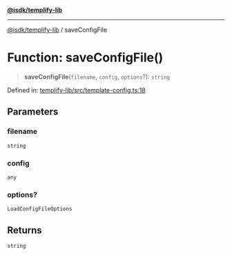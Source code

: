 [**@isdk/templify-lib**](../README.md)

***

[@isdk/templify-lib](../globals.md) / saveConfigFile

# Function: saveConfigFile()

> **saveConfigFile**(`filename`, `config`, `options`?): `string`

Defined in: [templify-lib/src/template-config.ts:18](https://github.com/isdk/templify-lib.js/blob/00a1ac2997e500d54f38cfc631d4a46eca84ffa9/src/template-config.ts#L18)

## Parameters

### filename

`string`

### config

`any`

### options?

`LoadConfigFileOptions`

## Returns

`string`
